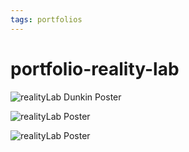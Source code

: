 ```yaml
---
tags: portfolios
---
```


# portfolio-reality-lab

![realityLab Dunkin Poster](https://files.slack.com/files-pri/T0HTW3H0V-F01L9RHNSQ5/realitylab-dunkin.jpg?pub_secret=b8cf3ff5e9)

![realityLab Poster](https://files.slack.com/files-pri/T0HTW3H0V-FP4LXAVE2/ceci-motivational-bridge.png?pub_secret=5559004459)

![realityLab Poster]()